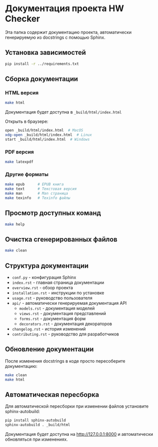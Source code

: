 # Документация проекта HW Checker

Эта папка содержит документацию проекта, автоматически генерируемую из docstrings с помощью Sphinx.

## Установка зависимостей

```bash
pip install -r ../requirements.txt
```

## Сборка документации

### HTML версия

```bash
make html
```

Документация будет доступна в `_build/html/index.html`

Открыть в браузере:
```bash
open _build/html/index.html  # MacOS
xdg-open _build/html/index.html  # Linux
start _build/html/index.html  # Windows
```

### PDF версия

```bash
make latexpdf
```

### Другие форматы

```bash
make epub      # EPUB книга
make text      # Текстовая версия
make man       # Man страница
make texinfo   # Texinfo файлы
```

## Просмотр доступных команд

```bash
make help
```

## Очистка сгенерированных файлов

```bash
make clean
```

## Структура документации

- `conf.py` - конфигурация Sphinx
- `index.rst` - главная страница документации
- `overview.rst` - обзор проекта
- `installation.rst` - инструкции по установке
- `usage.rst` - руководство пользователя
- `api/` - автоматически генерируемая документация API
  - `models.rst` - документация моделей
  - `views.rst` - документация представлений
  - `forms.rst` - документация форм
  - `decorators.rst` - документация декораторов
- `changelog.rst` - история изменений
- `contributing.rst` - руководство для разработчиков

## Обновление документации

После изменения docstrings в коде просто пересоберите документацию:

```bash
make clean
make html
```

## Автоматическая пересборка

Для автоматической пересборки при изменении файлов установите sphinx-autobuild:

```bash
pip install sphinx-autobuild
sphinx-autobuild . _build/html
```

Документация будет доступна на http://127.0.0.1:8000 и автоматически обновляться при изменениях.

